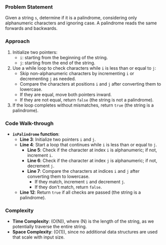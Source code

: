 ### Problem Statement
Given a string `s`, determine if it is a palindrome, considering only alphanumeric characters and ignoring case. A palindrome reads the same forwards and backwards.

### Approach
1. Initialize two pointers:
   - `i`: starting from the beginning of the string.
   - `j`: starting from the end of the string.
2. Use a while loop to check characters while `i` is less than or equal to `j`:
   - Skip non-alphanumeric characters by incrementing `i` or decrementing `j` as needed.
   - Compare the characters at positions `i` and `j` after converting them to lowercase.
   - If they are equal, move both pointers inward.
   - If they are not equal, return `false` (the string is not a palindrome).
3. If the loop completes without mismatches, return `true` (the string is a palindrome).

### Code Walk-through
- **`isPalindrome` function**:
  - **Line 3**: Initialize two pointers `i` and `j`.
  - **Line 4**: Start a loop that continues while `i` is less than or equal to `j`.
    - **Line 5**: Check if the character at index `i` is alphanumeric; if not, increment `i`.
    - **Line 6**: Check if the character at index `j` is alphanumeric; if not, decrement `j`.
    - **Line 7**: Compare the characters at indices `i` and `j` after converting them to lowercase.
      - If they match, increment `i` and decrement `j`.
      - If they don't match, return `false`.
  - **Line 12**: Return `true` if all checks are passed (the string is a palindrome).

### Complexity
- **Time Complexity**: \(O(N)\), where \(N\) is the length of the string, as we potentially traverse the entire string.
- **Space Complexity**: \(O(1)\), since no additional data structures are used that scale with input size.
